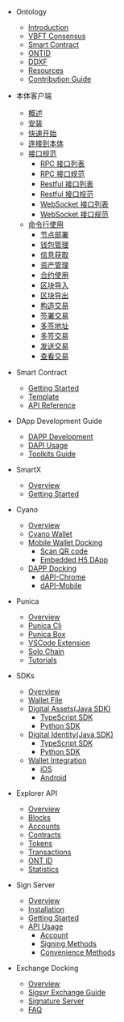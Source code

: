 - Ontology
  - [Introduction](docs-kr/DeveloperGuide/introduction.md)
  - [VBFT Consensus](docs-kr/DeveloperGuide/02-VBFT-introduction.md)
  - [Smart Contract](docs-kr/DeveloperGuide/smartcontract/00-introduction-sc.md)
  - [ONTID](docs-kr/DeveloperGuide/04-ontid.md)
  - [DDXF](docs-kr/DeveloperGuide/05-ddxf.md)
  - [Resources](docs-kr/DeveloperGuide/06-white-papers.md)
  - [Contribution Guide](docs-kr/DeveloperGuide/07-contributions-guide.md)
  
- 本体客户端
  - [概述](docs-cn/ontology-cli/00-overview.md)
  - [安装](docs-cn/ontology-cli/01-install.md)
  - [快速开始](docs-cn/ontology-cli/02-getting-started.md)
  - [连接到本体](docs-cn/ontology-cli/03-connect-to-client.md)
  - [接口规范](docs-cn/ontology-cli/04-interface-specification.md)
      - [RPC 接口列表](docs-cn/ontology-cli/05-rpc-list.md)
      - [RPC 接口规范](docs-cn/ontology-cli/06-rpc-specification.md)
      - [Restful 接口列表](docs-cn/ontology-cli/07-restful-list.md)
      - [Restful 接口规范](docs-cn/ontology-cli/08-restful-specification.md)
      - [WebSocket 接口列表](docs-cn/ontology-cli/09-ws-list.md)
      - [WebSocket 接口规范](docs-cn/ontology-cli/10-ws-specification.md)
  - [命令行使用](docs-cn/ontology-cli/11-cli-usage.md)
      - [节点部署](docs-cn/ontology-cli/12-deploy-node.md)
      - [钱包管理](docs-cn/ontology-cli/13-wallet-manager.md)
      - [信息获取](docs-cn/ontology-cli/14-block-info.md)
      - [资产管理](docs-cn/ontology-cli/15-asset.md)
      - [合约使用](docs-cn/ontology-cli/16-contract.md)
      - [区块导入](docs-cn/ontology-cli/17-block-import.md)
      - [区块导出](docs-cn/ontology-cli/18-block-export.md)
      - [构造交易](docs-cn/ontology-cli/19-build-tx.md)
      - [签署交易](docs-cn/ontology-cli/20-sig-tx.md)
      - [多签地址](docs-cn/ontology-cli/21-multi-sig-address.md)
      - [多签交易](docs-cn/ontology-cli/22-multi-sig-tx.md)
      - [发送交易](docs-cn/ontology-cli/23-send-tx.md)
      - [查看交易](docs-cn/ontology-cli/24-show-tx.md)
      
- Smart Contract
  - [Getting Started](docs-kr/smartcontract/01-started.md)
  - [Template](docs-kr/smartcontract/02-template.md)
  - [API Reference](docs-kr/smartcontract/03-sc-api.md)
  
- DApp Development Guide
  - [DAPP Development](docs-kr/QuickGuide/00-dapp_development.md)  
  - [DAPI Usage](docs-kr/QuickGuide/06-dapi-useage.md)  
  - [Toolkits Guide](docs-kr/DeveloperGuide/tools.md)
       
- SmartX
  - [Overview](docs-kr/SmartX/00-overview.md)
  - [Getting Started](docs-kr/SmartX/01-getting-started.md)
  
- Cyano
  - [Overview](docs-kr/Cyano/00-overview.md)
  - [Cyano Wallet](docs-kr/Cyano/02-getting-started.md)
  - [Mobile Wallet Docking](docs-kr/Cyano/Cyano-provider/00-overview.md)
      - [Scan QR code](docs-kr/Cyano/Cyano-provider/02-scan-qrcode.md)
      - [Embedded H5 DApp](docs-kr/Cyano/Cyano-provider/03-embedded-h5.md)
  - [DAPP Docking](docs-kr/Cyano/dApi/00-overview.md)
      - [dAPI-Chrome](docs-kr/Cyano/dApi/02-getting-started.md)
      - [dAPI-Mobile](docs-kr/Cyano/dApi-mobile/02-getting-started.md)
 
- Punica
  - [Overview](docs-kr/Punica/punica.md)
  - [Punica Cli](docs-kr/Punica/punica-cli.md)
  - [Punica Box](docs-kr/Punica/punica-box.md)
  - [VSCode Extension](docs-kr/Punica/sc-extension.md)
  - [Solo Chain](docs-kr/Punica/solo-chain.md)
  - [Tutorials](docs-kr/Punica/tutorials.md)  
  
- SDKs
  - [Overview](docs-kr/SDKs/00-overview.md)
  - [Wallet File](docs-kr/SDKs/01-wallet-file-specification.md)
  - [Digital Assets(Java SDK)](docs-kr/SDKs/java-sdk.md)
      - [TypeScript SDK](docs-kr/SDKs/ts-sdk.md)
      - [Python SDK](docs-kr/SDKs/python-sdk.md)
  - [Digital Identity(Java SDK)](docs-kr/SDKs/java-sdk-ontid.md)
      - [TypeScript SDK](docs-kr/SDKs/ts-sdk-ontid.md)
      - [Python SDK](docs-kr/SDKs/python-sdk-ontid.md)
  - [Wallet Integration](docs-kr/SDKs/02-wallet-intergration.md)
      - [iOS](docs-kr/SDKs/ontology_wallet_dev_ts_sdk_en.md)
      - [Android](docs-kr/SDKs/ontology_wallet_dev_android_en.md)

- Explorer API
  - [Overview](docs-kr/explorer/overview.md)
  - [Blocks](docs-kr/explorer/blocks.md)
  - [Accounts](docs-kr/explorer/accounts.md)
  - [Contracts](docs-kr/explorer/contracts.md)
  - [Tokens](docs-kr/explorer/tokens.md)
  - [Transactions](docs-kr/explorer/transactions.md)
  - [ONT ID](docs-kr/explorer/ontid.md)
  - [Statistics](docs-kr/explorer/statistics.md) 
  
  
- Sign Server
  - [Overview](docs-kr/SignServer/00-overview.md)
  - [Installation](docs-kr/SignServer/01-installation.md)
  - [Getting Started](docs-kr/SignServer/02-getting-started.md)
  - [API Usage](docs-kr/SignServer/03-api-usage.md)
      - [Account](docs-kr/SignServer/04-api-account-methods.md)
      - [Signing Methods](docs-kr/SignServer/05-api-signing-methods.md)
      - [Convenience Methods](docs-kr/SignServer/06-api-signing-convinience-methods.md)
  

- Exchange Docking
  - [Overview](docs-kr/exchange-API/Ontology+Exchange+Docking+Document.md)
  - [Sigsvr Exchange Guide](docs-kr/exchange-API/Sigsvr_Exchange_Guide.md)
  - [Signature Server](docs-kr/exchange-API/Ontology+Signature+Server+Tutorials.md)
  - [FAQ](docs-kr/exchange-API/ONT+Exchange+Docking+FAQ.md)